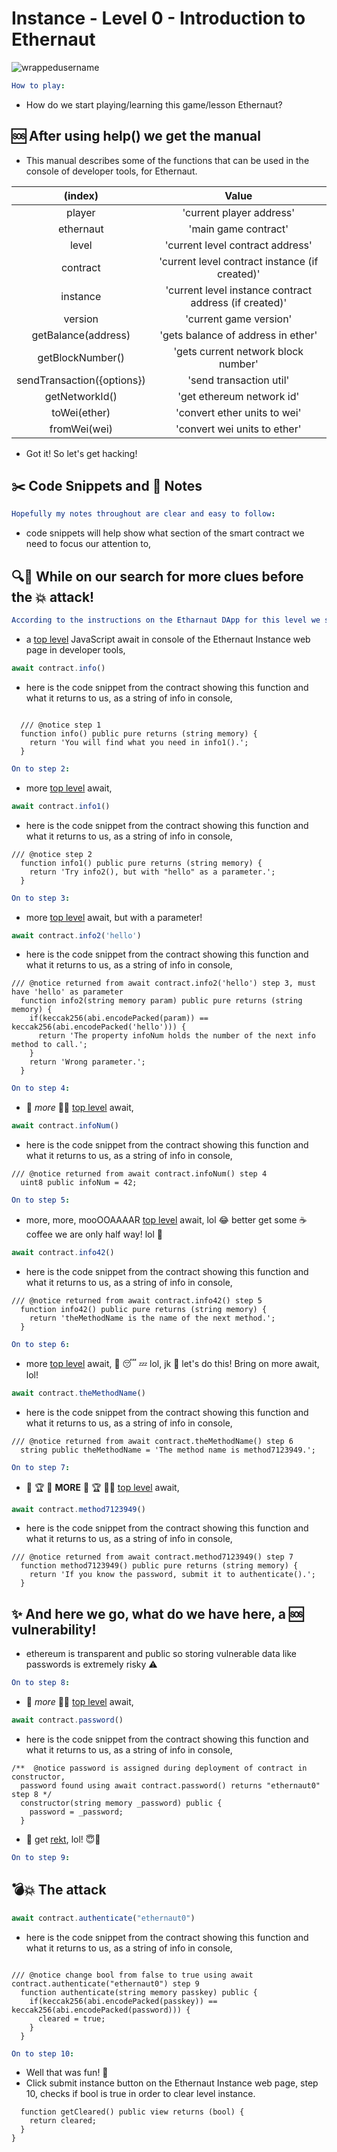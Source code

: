 # Instance - Level 0 - Introduction to Ethernaut
<p align="left"> <img src="https://komarev.com/ghpvc/?username=Level0&label=Repository%20views&color=0e75b6&style=flat" alt="wrappedusername" /> </p>

```yml
How to play:
```

- How do we start playing/learning this game/lesson Ethernaut?

## 🆘 After using help() we get the manual 

- This manual describes some of the functions that can be used in the console of developer tools, for Ethernaut.

| (index) |	Value |
| :--: | :--: |
| player | 'current player address' |	
| ethernaut	| 'main game contract'	|
| level	| 'current level contract address'	|
| contract	| 'current level contract instance (if created)' |	
| instance	| 'current level instance contract address (if created)'	|
| version	| 'current game version'	|
| getBalance(address)	| 'gets balance of address in ether'	|
| getBlockNumber()	| 'gets current network block number'	|
| sendTransaction({options})	| 'send transaction util'	|
| getNetworkId()	| 'get ethereum network id'	|
| toWei(ether) |	'convert ether units to wei'	|
| fromWei(wei) | 	'convert wei units to ether' |

- Got it! So let's get hacking! 

## ✂️ Code Snippets and 📝 Notes

```yml
Hopefully my notes throughout are clear and easy to follow:
```
- code snippets will help show what section of the smart contract we need to focus our attention to,

## 🔍👀 While on our search for more clues before the 💥 attack!

```yml
According to the instructions on the Etharnaut DApp for this level we start with step 1:
```
- a [top level](https://developer.chrome.com/blog/new-in-devtools-62/#await) JavaScript await in console of the Ethernaut Instance web page in developer tools,

```JavaScript
await contract.info()
```
- here is the code snippet from the contract showing this function and what it returns to us, as a string of info in console,

```Solidity

  /// @notice step 1
  function info() public pure returns (string memory) {
    return 'You will find what you need in info1().'; 
  }
```

~~~yml
On to step 2:
~~~

- more [top level](https://developer.chrome.com/blog/new-in-devtools-62/#await) await,

```JavaScript
await contract.info1()
```
- here is the code snippet from the contract showing this function and what it returns to us, as a string of info in console,

```Solidity
/// @notice step 2
  function info1() public pure returns (string memory) {
    return 'Try info2(), but with "hello" as a parameter.'; 
  }
```

~~~yml
On to step 3:
~~~

- more [top level](https://developer.chrome.com/blog/new-in-devtools-62/#await) await, but with a parameter!

```JavaScript
await contract.info2('hello')

```
- here is the code snippet from the contract showing this function and what it returns to us, as a string of info in console,

```Solidity
/// @notice returned from await contract.info2('hello') step 3, must have 'hello' as parameter
  function info2(string memory param) public pure returns (string memory) {
    if(keccak256(abi.encodePacked(param)) == keccak256(abi.encodePacked('hello'))) {  
      return 'The property infoNum holds the number of the next info method to call.'; 
    }
    return 'Wrong parameter.';
  }

```

~~~yml
On to step 4:
~~~

- 💯 *more* 🕵️‍♂️ [top level](https://developer.chrome.com/blog/new-in-devtools-62/#await) await,

```JavaScript
await contract.infoNum()

```
- here is the code snippet from the contract showing this function and what it returns to us, as a string of info in console,

```Solidity
/// @notice returned from await contract.infoNum() step 4
  uint8 public infoNum = 42;

```

~~~yml
On to step 5:
~~~

- more, more, mooOOAAAAR [top level](https://developer.chrome.com/blog/new-in-devtools-62/#await) await, lol 😂 better get some ☕️ coffee we are only half way! lol 🤣

```JavaScript
await contract.info42()

```
- here is the code snippet from the contract showing this function and what it returns to us, as a string of info in console,

```Solidity
/// @notice returned from await contract.info42() step 5
  function info42() public pure returns (string memory) {
    return 'theMethodName is the name of the next method.'; 
  }

```

~~~yml
On to step 6:
~~~

- more [top level](https://developer.chrome.com/blog/new-in-devtools-62/#await) await, 🥱 😴 💤 lol, jk 🤩 let's do this! Bring on more await, lol!

```JavaScript
await contract.theMethodName()

```
- here is the code snippet from the contract showing this function and what it returns to us, as a string of info in console,

```Solidity
/// @notice returned from await contract.theMethodName() step 6
  string public theMethodName = 'The method name is method7123949.';

```

~~~yml
On to step 7:
~~~

- 💯 🏆 💪 **MORE** 💪 🏆 🕵️‍♂️ [top level](https://developer.chrome.com/blog/new-in-devtools-62/#await) await,

```JavaScript
await contract.method7123949()

```
- here is the code snippet from the contract showing this function and what it returns to us, as a string of info in console,

```Solidity
/// @notice returned from await contract.method7123949() step 7
  function method7123949() public pure returns (string memory) {
    return 'If you know the password, submit it to authenticate().'; 
  }

```

## ✨ And here we go, what do we have here, a 🆘 vulnerability!

- ethereum is transparent and public so storing vulnerable data like passwords is extremely risky ⚠️

~~~yml
On to step 8:
~~~

- 💯 *more* 🕵️‍♂️ [top level](https://developer.chrome.com/blog/new-in-devtools-62/#await) await,

```JavaScript
await contract.password()

```
- here is the code snippet from the contract showing this function and what it returns to us, as a string of info in console,

```Solidity
/**  @notice password is assigned during deployment of contract in constructor,
  password found using await contract.password() returns "ethernaut0" step 8 */
  constructor(string memory _password) public {
    password = _password;
  }

``` 
- 🎉 get [rekt](https://rekt.news/), lol! 😇🤣

~~~yml
On to step 9:
~~~

## 💣💥 The attack

```JavaScript
await contract.authenticate("ethernaut0")

```
- here is the code snippet from the contract showing this function and what it returns to us, as a string of info in console,

```Solidity

/// @notice change bool from false to true using await contract.authenticate("ethernaut0") step 9
  function authenticate(string memory passkey) public {
    if(keccak256(abi.encodePacked(passkey)) == keccak256(abi.encodePacked(password))) {
      cleared = true; 
    }
  }

```

~~~yml
On to step 10:
~~~

- Well that was fun! 🎉 
- Click submit instance button on the Ethernaut Instance web page, step 10, checks if bool is true in order to clear level instance.

```Solidity
  function getCleared() public view returns (bool) { 
    return cleared;  
  }
}

```
